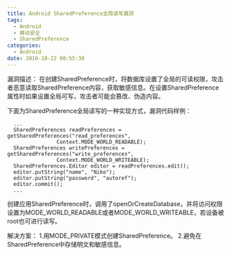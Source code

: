 ```yaml
---
title: Android SharedPreference全局读写漏洞
tags:
  - Android
  - 移动安全
  - SharedPreference
categories:
  - Android
date: 2016-10-22 00:55:39
---
```


漏洞描述：
在创建SharedPreference时，将数据库设置了全局的可读权限，攻击者恶意读取SharedPreference内容，获取敏感信息。在设置SharedPreference属性时如果设置全局可写，攻击者可能会篡改、伪造内容。

下面为SharedPreference全局读写的一种实现方式，漏洞代码样例：
```
  ...
  SharedPreferences readPreferences = getSharedPreferences("read_preferences",
                Context.MODE_WORLD_READABLE);
  SharedPreferences writePreferences = getSharedPreferences("write_preferences",
                Context.MODE_WORLD_WRITEABLE);
  SharedPreferences.Editor editor = readPreferences.edit();
  editor.putString("name", "Niko");
  editor.putString("password", "autoref");
  editor.commit();
  ...
```
创建应用SharedPreference时，调用了openOrCreateDatabase，并将访问权限设置为MODE_WORLD_READABLE或者MODE_WORLD_WRITEABLE，若设备被root也可进行读写。

解决方案：
1.用MODE_PRIVATE模式创建SharedPreference。
2.避免在SharedPreference中存储明文和敏感信息。
